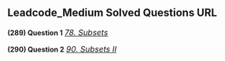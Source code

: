 ## Leadcode_Medium Solved Questions URL

**(289) Question 1** <a href="https://leetcode.com/problems/subsets/submissions/986255670/" target="_blank" style="font-size: 16px;dispaly:inline-block;">_78. Subsets_</a> <br/>

**(290) Question 2** <a href="https://leetcode.com/problems/subsets-ii/submissions/986288459/" target="_blank" style="font-size: 16px;dispaly:inline-block;">_90. Subsets II_</a> <br/>
